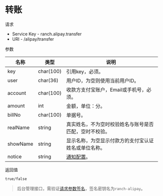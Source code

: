 # 转账

请求
- Service Key - ranch.alipay.transfer
- URI - /alipay/transfer

参数

|名称|类型|说明|
|---|---|---|
|key|char(100)|引用key，必须。|
|user|char(36)|用户ID，为空则使用当前用户ID。|
|account|char(100)|收款方支付宝账户，Email或手机号，必须。|
|amount|int|金额，单位：分。|
|billNo|char(100)|单据号。|
|realName|string|真实姓名，不为空时校验姓名与账号是否匹配，空时不校验。|
|showName|string|显示名称，为空显示付款方的支付宝认证姓名或单位名称。|
|notice|string|[通知配置](notice.md)。|

返回值
```text
true/false
```

> 后台管理接口，需验证[请求参数签名](https://github.com/heisedebaise/tephra/blob/master/tephra-ctrl/doc/sign.md)，签名密钥名为`ranch-alipay`。

